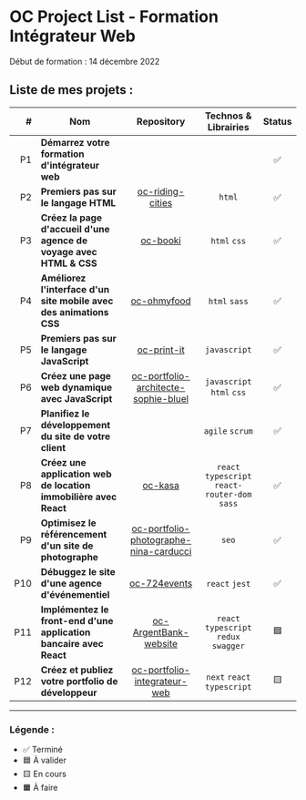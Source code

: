 # OC Project List - Formation Intégrateur Web

Début de formation : 14 décembre 2022

## Liste de mes projets :

| # | Nom | Repository | Technos & Librairies | Status |
|-:|-|:-:|:-:|:-:|
| P1 | **Démarrez votre formation d'intégrateur web** |  |  | ✅ |
| P2 | **Premiers pas sur le langage HTML** | [oc-riding-cities](https://github.com/boysers/oc-riding-cities) | `html` | ✅ |
| P3 | **Créez la page d'accueil d'une agence de voyage avec HTML & CSS** | [oc-booki](https://github.com/boysers/oc-booki) | `html` `css` | ✅ |
| P4 | **Améliorez l'interface d'un site mobile avec des animations CSS** | [oc-ohmyfood](https://github.com/boysers/oc-ohmyfood/) | `html` `sass` | ✅ |
| P5 | **Premiers pas sur le langage JavaScript** | [oc-print-it](https://github.com/boysers/oc-print-it) | `javascript` | ✅ |
| P6 | **Créez une page web dynamique avec JavaScript** | [oc-portfolio-architecte-sophie-bluel](https://github.com/boysers/oc-portfolio-architecte-sophie-bluel) | `javascript` `html` `css` | ✅ |
| P7 | **Planifiez le développement du site de votre client** | | `agile` `scrum` | ✅ |
| P8 | **Créez une application web de location immobilière avec React** | [oc-kasa](https://github.com/boysers/oc-kasa) | `react` `typescript` `react-router-dom` `sass` | ✅ |
| P9 | **Optimisez le référencement d'un site de photographe** | [oc-portfolio-photographe-nina-carducci](https://github.com/boysers/oc-portfolio-photographe-nina-carducci) | `seo` | ✅ |
| P10 | **Débuggez le site d'une agence d'événementiel** | [oc-724events](https://github.com/boysers/oc-724events) | `react` `jest` | ✅ |
| P11 | **Implémentez le front-end d'une application bancaire avec React** | [oc-ArgentBank-website](https://github.com/boysers/oc-ArgentBank-website) | `react` `typescript` `redux` `swagger` | 🟦 |
| P12 | **Créez et publiez votre portfolio de développeur** | [oc-portfolio-integrateur-web](https://github.com/boysers/oc-portfolio-integrateur-web) | `next` `react` `typescript` | 🟨 |

---

### Légende :

- ✅ Terminé
- 🟦 À valider
- 🟨 En cours
- 🟧 À faire
